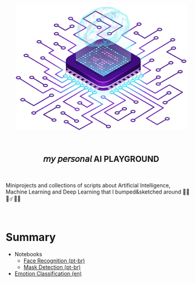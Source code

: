 <br />
<div align="center">
  <img width="450px" src="ai.png" alt="Machine learning vector created by upklyak - www.freepik.com" />
  <p>⠀</p>
  <h2>𝘮𝘺 𝘱𝘦𝘳𝘴𝘰𝘯𝘢𝘭 AI PLAYGROUND</h2>
  <p>⠀</p>
</div>

Miniprojects and collections of scripts about Artificial Intelligence,<br />
Machine Learning and Deep Learning that I bumped&sketched around 🌌🚀✨☄️👩‍🚀

<div><p>⠀</p></div>

# Summary

- Notebooks
  - [Face Recognition (pt-br)](./notebooks/Face%20Recognition/)
  - [Mask Detection (pt-br)](./notebooks/Mask%20Detection/)
- [Emotion Classification (en)](./Emotion%20Classification/)